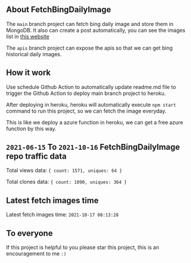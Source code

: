 ## About FetchBingDailyImage

The `main` branch project can fetch bing daily image and store them in MongoDB.
It also can create a post automatically, you can see the images list in [this website](https://oursalbum.netlify.app)

The `apis` branch project can expose the apis so that we can get bing historical daily images.

## How it work

Use schedule Github Action to automatically update readme.md file to trigger the Github Action to deploy main branch project to heroku.

After deploying in heroku, heroku will automatically execute `npm start` command to run this project, so we can fetch the image everyday.

This is like we deploy a azure function in heroku, we can get a free azure function by this way.

## `2021-06-15` To `2021-10-16` FetchBingDailyImage repo traffic data

Total views data: `{ count: 1571, uniques: 64 }`

Total clones data: `{ count: 1090, uniques: 364 }`

## Latest fetch images time

Latest fetch images time: `2021-10-17 08:13:28`

## To everyone

If this project is helpful to you please star this project, this is an encouragement to me `:)`



